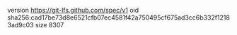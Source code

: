 version https://git-lfs.github.com/spec/v1
oid sha256:cad17be73d8e6521cfb07ec4581f42a750495cf675ad3cc6b332f12183ad9c03
size 8307
